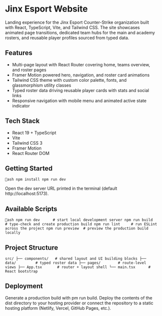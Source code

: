 ﻿# Jinx Esport Website

Landing experience for the Jinx Esport Counter-Strike organization built with React, TypeScript, Vite, and Tailwind CSS. The site showcases animated page transitions, dedicated team hubs for the main and academy rosters, and reusable player profiles sourced from typed data.

## Features

- Multi-page layout with React Router covering home, teams overview, and roster pages
- Framer Motion powered hero, navigation, and roster card animations
- Tailwind CSS theme with custom color palette, fonts, and glassmorphism utility classes
- Typed roster data driving reusable player cards with stats and social links
- Responsive navigation with mobile menu and animated active state indicator

## Tech Stack

- React 19 + TypeScript
- Vite
- Tailwind CSS 3
- Framer Motion
- React Router DOM

## Getting Started

`ash
npm install
npm run dev
`

Open the dev server URL printed in the terminal (default http://localhost:5173).

## Available Scripts

`ash
npm run dev      # start local development server
npm run build    # type-check and create production build
npm run lint     # run ESLint across the project
npm run preview  # preview the production build locally
`

## Project Structure

`
src/
├── components/   # shared layout and UI building blocks
├── data/         # typed roster data
├── pages/        # route-level views
├── App.tsx       # router + layout shell
└── main.tsx      # React bootstrap
`

## Deployment

Generate a production build with 
pm run build. Deploy the contents of the dist directory to your hosting provider or connect the repository to a static hosting platform (Netlify, Vercel, GitHub Pages, etc.).
